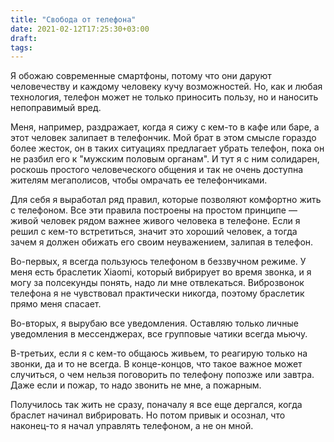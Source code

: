 ```yaml
---
title: "Свобода от телефона"
date: 2021-02-12T17:25:30+03:00
draft:
tags:
---
```


Я обожаю современные смартфоны, потому что они даруют человечеству и каждому человеку кучу возможностей. Но, как и любая
технология, телефон может не только приносить пользу, но и наносить непоправимый вред.

Меня, например, раздражает, когда я сижу с кем-то в кафе или баре, а этот человек залипает в телефончик. Мой брат в этом
смысле гораздо более жесток, он в таких ситуациях предлагает убрать телефон, пока он не разбил его к "мужским половым
органам". И тут я с ним солидарен, роскошь простого человеческого общения и так не очень доступна жителям мегаполисов,
чтобы омрачать ее телефончиками.

<!--more-->

Для себя я выработал ряд правил, которые позволяют комфортно жить с телефоном. Все эти правила построены на простом
принципе — живой человек рядом важнее живого человека в телефоне. Если я решил с кем-то встретиться, значит это хороший
человек, а тогда зачем я должен обижать его своим неуважением, залипая в телефон.

Во-первых, я всегда пользуюсь телефоном в беззвучном режиме. У меня есть браслетик Xiaomi, который вибрирует во время
звонка, и я могу за полсекунды понять, надо ли мне отвлекаться. Виброзвонок телефона я не чувствовал практически
никогда, поэтому браслетик прямо меня спасает.

Во-вторых, я вырубаю все уведомления. Оставляю только личные уведомления в мессенджерах, все групповые
чатики всегда мьючу.

В-третьих, если я с кем-то общаюсь живьем, то реагирую только на звонки, да и то не всегда. В конце-концов, что такое
важное может случиться, о чем нельзя поговорить по телефону попозже или завтра. Даже если и пожар, то надо звонить не
мне, а пожарным.

Получилось так жить не сразу, поначалу я все еще дергался, когда браслет начинал вибрировать. Но потом привык и осознал,
что наконец-то я начал управлять телефоном, а не он мной.
